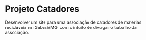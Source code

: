 # Projeto Catadores

Desenvolver um site para uma associação de catadores de  materias recicláveis em Sabará/MG, com o intuito de divulgar o trabalho da associação.
